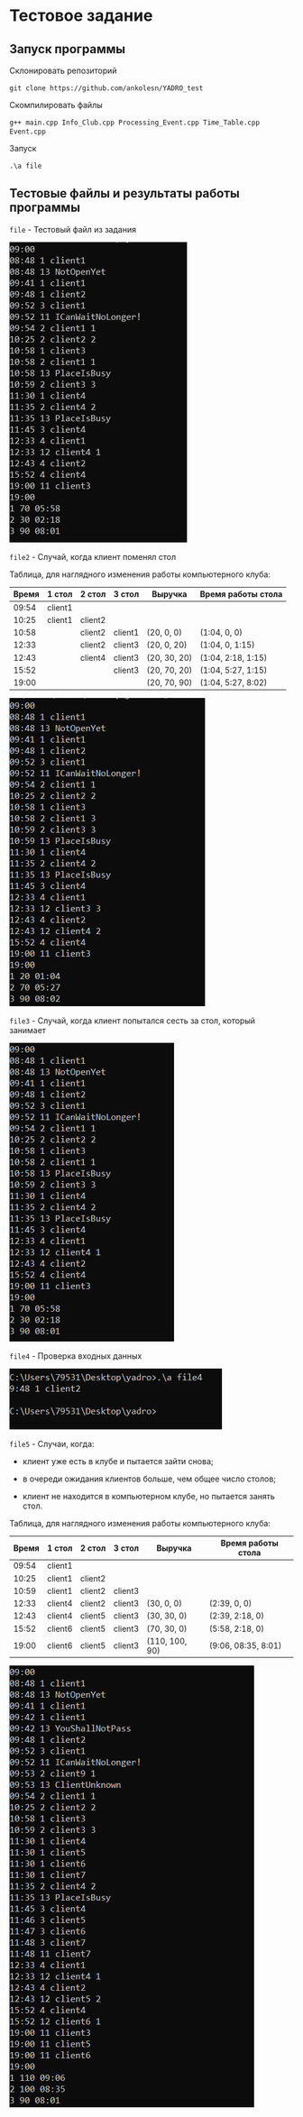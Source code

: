 # Тестовое задание
## Запуск программы
Склонировать репозиторий

```
git clone https://github.com/ankolesn/YADRO_test
```

Скомпилировать файлы

```
g++ main.cpp Info_Club.cpp Processing_Event.cpp Time_Table.cpp Event.cpp
```

Запуск

```
.\a file
```

## Тестовые файлы и результаты работы программы

`file` - Тестовый файл из задания


![Image alt](https://github.com/ankolesn/YADRO_test/blob/main/1.png)

`file2` - Случай, когда клиент поменял стол

Таблица, для наглядного изменения работы компьютерного клуба:

Время | 1 стол | 2 стол | 3 стол | Выручка | Время работы стола
--- | --- | --- | --- | --- | ---
09:54 | client1 |  | 
10:25 | client1 | client2 | 
10:58 |  | client2 | client1 | (20, 0, 0) | (1:04, 0, 0)
12:33 |  | client2 | client3 | (20, 0, 20) | (1:04, 0, 1:15)
12:43 |  | client4 | client3 | (20, 30, 20) | (1:04, 2:18, 1:15)
15:52 |  |  | client3 | (20, 70, 20) | (1:04, 5:27, 1:15)
19:00 |  |  | |(20, 70, 90) | (1:04, 5:27, 8:02)

![Image alt](https://github.com/ankolesn/YADRO_test/blob/main/2.png)

`file3` - Случай, когда клиент попытался сесть за стол, который занимает

![Image alt](https://github.com/ankolesn/YADRO_test/blob/main/3.png)

`file4` - Проверка входных данных

![Image alt](https://github.com/ankolesn/YADRO_test/blob/main/4.png)

`file5` - Случаи, когда:

- клиент уже есть в клубе и пытается зайти снова;

- в очереди ожидания клиентов больше, чем общее число столов;

- клиент не находится в компьютерном клубе, но пытается занять стол.

Таблица, для наглядного изменения работы компьютерного клуба:

Время | 1 стол | 2 стол | 3 стол | Выручка | Время работы стола
--- | --- | --- | --- | --- | ---
09:54 | client1 |  | 
10:25 | client1 | client2 | 
10:59 | client1 | client2 | client3 | 
12:33 | client4 | client2 | client3 | (30, 0, 0) | (2:39, 0, 0)
12:43 | client4 | client5 | client3 | (30, 30, 0) | (2:39, 2:18, 0)
15:52 | client6 | client5 | client3 | (70, 30, 0) | (5:58, 2:18, 0)
19:00 | client6 | client5 | client3 | (110, 100, 90) | (9:06, 08:35, 8:01)

![Image alt](https://github.com/ankolesn/YADRO_test/blob/main/6.png)

